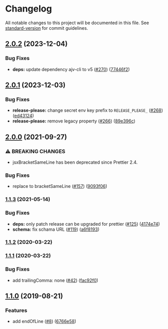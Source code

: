 # Changelog

All notable changes to this project will be documented in this file. See [standard-version](https://github.com/conventional-changelog/standard-version) for commit guidelines.

## [2.0.2](https://github.com/inabagumi/prettier-config/compare/v2.0.1...v2.0.2) (2023-12-04)


### Bug Fixes

* **deps:** update dependency ajv-cli to v5 ([#270](https://github.com/inabagumi/prettier-config/issues/270)) ([77446f2](https://github.com/inabagumi/prettier-config/commit/77446f2f9374d0199cb5e6f4808bb7983f524605))

## [2.0.1](https://github.com/inabagumi/prettier-config/compare/v2.0.0...v2.0.1) (2023-12-03)


### Bug Fixes

* **release-please:** change secret env key prefix to `RELEASE_PLEASE_` ([#268](https://github.com/inabagumi/prettier-config/issues/268)) ([ed43124](https://github.com/inabagumi/prettier-config/commit/ed431241bfdb9912d6130b5509e0b34c3ff6829f))
* **release-please:** remove legacy property ([#266](https://github.com/inabagumi/prettier-config/issues/266)) ([89e396c](https://github.com/inabagumi/prettier-config/commit/89e396c36bf39564cea1d83764ac7f2726fab4bf))

## [2.0.0](https://www.github.com/inabagumi/prettier-config/compare/v1.1.3...v2.0.0) (2021-09-27)


### ⚠ BREAKING CHANGES

* jsxBracketSameLine has been deprecated since Prettier 2.4.

### Bug Fixes

* replace to bracketSameLine ([#157](https://www.github.com/inabagumi/prettier-config/issues/157)) ([9093f06](https://www.github.com/inabagumi/prettier-config/commit/9093f06fca9d186096a249a9d2a5a7685e853a6f))

### [1.1.3](https://www.github.com/inabagumi/prettier-config/compare/v1.1.2...v1.1.3) (2021-05-14)


### Bug Fixes

* **deps:** only patch release can be upgraded for prettier ([#125](https://www.github.com/inabagumi/prettier-config/issues/125)) ([4174e74](https://www.github.com/inabagumi/prettier-config/commit/4174e747126e9fcd1a467d07b0877a65ca3bd75f))
* **schema:** fix schama URL ([#119](https://www.github.com/inabagumi/prettier-config/issues/119)) ([a6f8193](https://www.github.com/inabagumi/prettier-config/commit/a6f81935e5f243d01482cdd89d82480857bdeb13))

### [1.1.2](https://github.com/inabagumi/prettier-config/compare/v1.1.1...v1.1.2) (2020-03-22)

### [1.1.1](https://github.com/inabagumi/prettier-config/compare/v1.1.0...v1.1.1) (2020-03-22)


### Bug Fixes

* add trailingComma: none ([#42](https://github.com/inabagumi/prettier-config/issues/42)) ([fac92f0](https://github.com/inabagumi/prettier-config/commit/fac92f01a414032e4cd7de4e07411aa36e96e03d))

## [1.1.0](https://github.com/inabagumi/prettier-config/compare/v1.0.0...v1.1.0) (2019-08-21)


### Features

* add endOfLine ([#8](https://github.com/inabagumi/prettier-config/issues/8)) ([6766e58](https://github.com/inabagumi/prettier-config/commit/6766e58))
